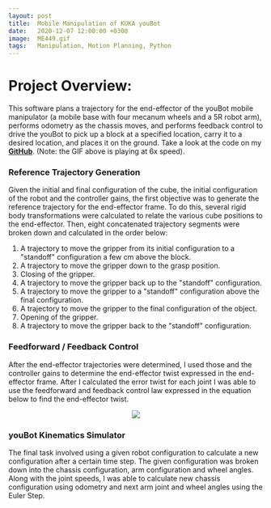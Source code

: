 ```yaml
---
layout: post
title:  Mobile Manipulation of KUKA youBot
date:   2020-12-07 12:00:00 +0300
image:  ME449.gif
tags:   Manipulation, Motion Planning, Python
---
```

# Project Overview:
This software plans a trajectory for the end-effector of the youBot mobile manipulator (a mobile base with four mecanum wheels and a 5R robot arm), performs odometry as the chassis moves, and performs feedback control to drive the youBot to pick up a block at a specified location, carry it to a desired location, and places it on the ground. Take a look at the code on my **<a href="https://github.com/gingineer95/mobile_manipulation_youbot" target="_blank" rel="noopener noreferrer">GitHub</a>**. (Note: the GIF above is playing at 6x speed). 

### Reference Trajectory Generation
Given the initial and final configuration of the cube, the initial configuration of the robot and the controller gains, the first objective was to generate the reference trajectory for the end-effector frame. To do this, several rigid body transformations were calculated to relate the various cube positions to the end-effector. Then, eight concatenated trajectory segments were broken down and calculated in the order below:

1. A trajectory to move the gripper from its initial configuration to a "standoff" configuration a few cm above the block.
2. A trajectory to move the gripper down to the grasp position.
3. Closing of the gripper.
4. A trajectory to move the gripper back up to the "standoff" configuration.
5. A trajectory to move the gripper to a "standoff" configuration above the final configuration.
6. A trajectory to move the gripper to the final configuration of the object.
7. Opening of the gripper.
8. A trajectory to move the gripper back to the "standoff" configuration.

### Feedforward / Feedback Control
After the end-effector trajectories were determined, I used those and the controller gains to determine the end-effector twist expressed in the end-effector frame. After I calculated the error twist for each joint I was able to use the feedforward and feedback control law expressed in the equation below to find the end-effector twist.

<!-- ![]({{ site.baseurl }}/images/ME449_control_eq.png) -->

<p align="center">
    <img src="{{ site.baseurl }}/images/ME449_control_eq.png">
</p>

### youBot Kinematics Simulator
The final task involved using a given robot configuration to calculate a new configuration after a certain time step. The given configuration was broken down into the chassis configuration, arm configuration and wheel angles. Along with the joint speeds, I was able to calculate new chassis configuration using odometry and next arm joint and wheel angles using the Euler Step.
